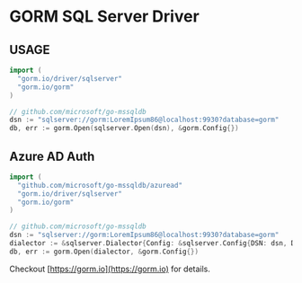 # GORM SQL Server Driver

## USAGE

```go
import (
  "gorm.io/driver/sqlserver"
  "gorm.io/gorm"
)

// github.com/microsoft/go-mssqldb
dsn := "sqlserver://gorm:LoremIpsum86@localhost:9930?database=gorm"
db, err := gorm.Open(sqlserver.Open(dsn), &gorm.Config{})
```

## Azure AD Auth

```go
import (
  "github.com/microsoft/go-mssqldb/azuread"
  "gorm.io/driver/sqlserver"
  "gorm.io/gorm"
)

// github.com/microsoft/go-mssqldb
dsn := "sqlserver://gorm:LoremIpsum86@localhost:9930?database=gorm"
dialector := &sqlserver.Dialector{Config: &sqlserver.Config{DSN: dsn, DriverName: azuread.DriverName}}
db, err := gorm.Open(dialector, &gorm.Config{})
```

Checkout [https://gorm.io](https://gorm.io) for details.
